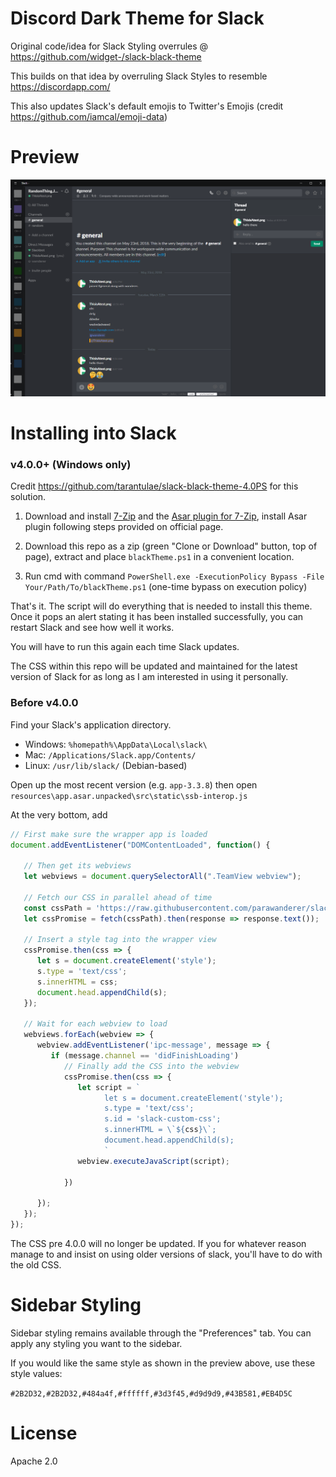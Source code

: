 # Discord Dark Theme for Slack

Original code/idea for Slack Styling overrules @ https://github.com/widget-/slack-black-theme

This builds on that idea by overruling Slack Styles to resemble https://discordapp.com/

This also updates Slack's default emojis to Twitter's Emojis (credit https://github.com/iamcal/emoji-data)

# Preview

![Screenshot](https://raw.githubusercontent.com/parawanderer/slack-black-theme/master/example1.png)

# Installing into Slack

### v4.0.0+ (Windows only)

Credit https://github.com/tarantulae/slack-black-theme-4.0PS for this solution. 

1. Download and install [7-Zip](https://www.7-zip.org/) and the [Asar plugin for 7-Zip](http://www.tc4shell.com/en/7zip/asar/), install Asar plugin following steps provided on official page.

1. Download this repo as a zip (green "Clone or Download" button, top of page), extract and place `blackTheme.ps1` in a convenient location.

1. Run cmd with command `PowerShell.exe -ExecutionPolicy Bypass -File Your/Path/To/blackTheme.ps1` (one-time bypass on execution policy)

That's it. The script will do everything that is needed to install this theme. Once it pops an alert stating it has been installed successfully, you can restart Slack and see how well it works. 

You will have to run this again each time Slack updates.

The CSS within this repo will be updated and maintained for the latest version of Slack for as long as I am interested in using it personally.


### Before v4.0.0

Find your Slack's application directory.

* Windows: `%homepath%\AppData\Local\slack\`
* Mac: `/Applications/Slack.app/Contents/`
* Linux: `/usr/lib/slack/` (Debian-based)


Open up the most recent version (e.g. `app-3.3.8`) then open
`resources\app.asar.unpacked\src\static\ssb-interop.js`

At the very bottom, add

```js
// First make sure the wrapper app is loaded
document.addEventListener("DOMContentLoaded", function() {
 
   // Then get its webviews
   let webviews = document.querySelectorAll(".TeamView webview");
 
   // Fetch our CSS in parallel ahead of time
   const cssPath = 'https://raw.githubusercontent.com/parawanderer/slack-black-theme/master/custom.css';
   let cssPromise = fetch(cssPath).then(response => response.text());
 
   // Insert a style tag into the wrapper view
   cssPromise.then(css => {
      let s = document.createElement('style');
      s.type = 'text/css';
      s.innerHTML = css;
      document.head.appendChild(s);
   });
 
   // Wait for each webview to load
   webviews.forEach(webview => {
      webview.addEventListener('ipc-message', message => {
         if (message.channel == 'didFinishLoading')
            // Finally add the CSS into the webview
            cssPromise.then(css => {
               let script = `
                     let s = document.createElement('style');
                     s.type = 'text/css';
                     s.id = 'slack-custom-css';
                     s.innerHTML = \`${css}\`;
                     document.head.appendChild(s);
                     `
               webview.executeJavaScript(script);

            })

      });
   });
});
``` 
The CSS pre 4.0.0 will no longer be updated. If you for whatever reason manage to and insist on using older versions of slack, you'll have to do with the old CSS.

# Sidebar Styling

Sidebar styling remains available through the "Preferences" tab. You can apply any styling you want to the sidebar. 

If you would like the same style as shown in the preview above, use these style values:

```#2B2D32,#2B2D32,#484a4f,#ffffff,#3d3f45,#d9d9d9,#43B581,#EB4D5C```


# License

Apache 2.0
